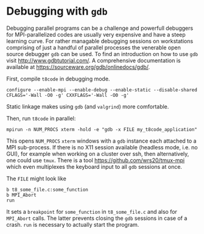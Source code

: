 # Debugging with `gdb`

Debugging parallel programs can be a challenge and powerfull debuggers for MPI-parallelized codes are usually very expensive and
have a steep learning curve.
For rather managable debugging sessions on workstations comprising of just a handful of parallel processes the venerable
open source debugger `gdb` can be used.
To find an introduction on how to use `gdb` visit http://www.gdbtutorial.com/. A comprehensive documentation
is available at https://sourceware.org/gdb/onlinedocs/gdb/.

First, compile `t8code` in debugging mode.
```
configure --enable-mpi --enable-debug --enable-static --disable-shared CFLAGS='-Wall -O0 -g' CXXFLAGS='-Wall -O0 -g'
```
Static linkage makes using `gdb` (and `valgrind`) more comfortable.

Then, run `t8code` in parallel:
```
mpirun -n NUM_PROCS xterm -hold -e "gdb -x FILE my_t8code_application"
```
This opens `NUM_PROCS` `xterm` windows with a `gdb` instance each attached to a MPI sub-process.
If there is no X11 session available (headless mode, i.e. no GUI), for example when working on a cluster
over ssh, then alternatively, one could use `tmux`. There is a tool https://github.com/wrs20/tmux-mpi
which even multiplexes the keyboard input to all `gdb` sessions at once.

The `FILE` might look like
```
b t8_some_file.c:some_function
b MPI_Abort
run
```
It sets a `breakpoint` for `some_function` in `t8_some_file.c` and also for `MPI_Abort` calls.
The latter prevents closing the `gdb` sessions in case of a crash. `run` is necessary
to actually start the program.